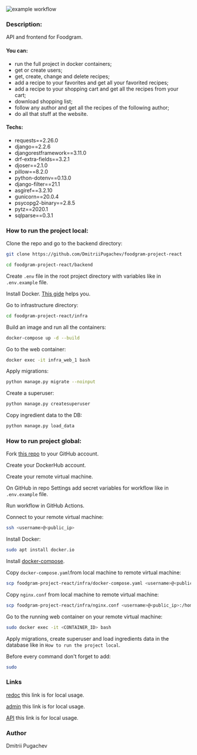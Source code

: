 ![example workflow](https://github.com/DmitriiPugachev/foodgram-project-react/actions/workflows/foodgram_workflow.yml/badge.svg)

### Description:
API and frontend for Foodgram.
#### You can:
  * run the full project in docker containers;
  * get or create users;
  * get, create, change and delete recipes;
  * add a recipe to your favorites and get all your favorited recipes;
  * add a recipe to your shopping cart and get all the recipes from your cart;
  * download shopping list;
  * follow any author and get all the recipes of the following author;
  * do all that stuff at the website.
#### Techs:
  * requests==2.26.0
  * django==2.2.6
  * djangorestframework==3.11.0
  * drf-extra-fields==3.2.1
  * djoser==2.1.0
  * pillow==8.2.0
  * python-dotenv==0.13.0
  * django-filter==21.1
  * asgiref==3.2.10
  * gunicorn==20.0.4
  * psycopg2-binary==2.8.5
  * pytz==2020.1
  * sqlparse==0.3.1
### How to run the project local:
Clone the repo and go to the backend directory:
```bash
git clone https://github.com/DmitriiPugachev/foodgram-project-react
```
```bash
cd foodgram-project-react/backend
```
Create ```.env``` file in the root project directory with variables like in ```.env.example``` file.

Install Docker. [This gide](https://docs.docker.com/engine/install/ubuntu/) helps you.

Go to infrastructure directory:
```bash
cd foodgram-project-react/infra
```
Build an image and run all the containers:
```bash
docker-compose up -d --build
```
Go to the web container:
```bash
docker exec -it infra_web_1 bash
```
Apply migrations:
```bash
python manage.py migrate --noinput
```
Create a superuser:
```bash
python manage.py createsuperuser
```
Copy ingredient data to the DB:
```bash
python manage.py load_data
```
### How to run project global:
Fork [this repo](https://github.com/DmitriiPugachev/foodgram-project-react) to your
GitHub account.

Create your DockerHub account.

Create your remote virtual machine.

On GitHub in repo Settings add secret variables for workflow like 
in ```.env.example``` file.

Run workflow in GitHub Actions.

Connect to your remote virtual machine:
```bash
ssh <username>@<public_ip>
```
Install Docker:
```bash
sudo apt install docker.io
```
Install [docker-compose](https://docs.docker.com/compose/install/).

Copy ```docker-compose.yaml```from local machine to remote virtual machine:
```bash
scp foodgram-project-react/infra/docker-compose.yaml <username>@<public_ip>:/home/<username>/
```
Copy ```nginx.conf``` from local machine to remote virtual machine:
```bash
scp foodgram-project-react/infra/nginx.conf <username>@<public_ip>:/home/<username>/
```
Go to the running web container on your remote virtual machine:
```bash
sudo docker exec -it <CONTAINER_ID> bash
```
Apply migrations, create superuser and load ingredients data in the database like 
in ```How to run the project local```.

Before every command don't forget to add:
```bash
sudo
```
### Links
[redoc](http://localhost/api/docs/) this link is for local usage.

[admin](http://localhost/admin/) this link is for local usage.

[API](http://localhost/api/) this link is for local usage.

### Author
Dmitrii Pugachev
